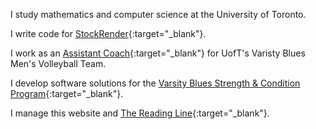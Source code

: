 I study mathematics and computer science at the University of Toronto.

I write code for [StockRender](http://www.stockrender.com){:target="_blank"}.

I work as an [Assistant Coach](http://www.varsityblues.ca/index.aspx?path=mvball){:target="_blank"} for UofT's Varisty Blues Men's Volleyball Team.

I develop software solutions for the [Varsity Blues Strength & Condition Program](http://www.varsityblues.ca){:target="_blank"}.

I manage this website and [The Reading Line](http://www.thereadingline.ca/){:target="_blank"}.
